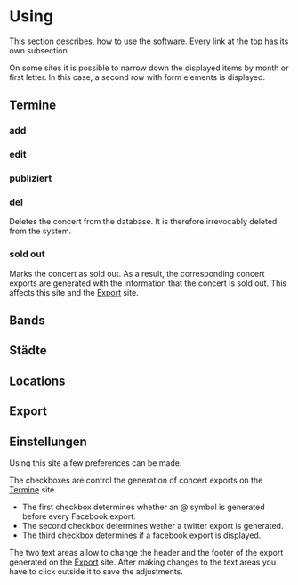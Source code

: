# Using
This section describes, how to use the software. Every link at the top has its own subsection.

On some sites it is possible to narrow down the displayed items by month or first letter. In this case, a second row with form elements is displayed.
## Termine

### add

### edit

### publiziert

### del
Deletes the concert from the database. It is therefore irrevocably deleted from the system.
### sold out
Marks the concert as sold out. As a result, the corresponding concert exports are generated with the information that the concert is sold out. This affects this site and the [Export](#export) site.
## Bands

## Städte

## Locations

## Export

## Einstellungen
Using this site a few preferences can be made.

The checkboxes are control the generation of concert exports on the [Termine](#termine) site.
* The first checkbox determines whether an @ symbol is generated before every Facebook export.
* The second checkbox determines wether a twitter export is generated.
* The third checkbox determines if a facebook export is displayed.

The two text areas allow to change the header and the footer of the export generated on the [Export](#export) site. After making changes to the text areas you have to click outside it to save the adjustments.
